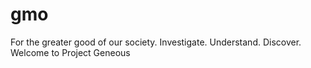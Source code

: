 # gmo
For the greater good of our society. Investigate. Understand. Discover. Welcome to Project Geneous
